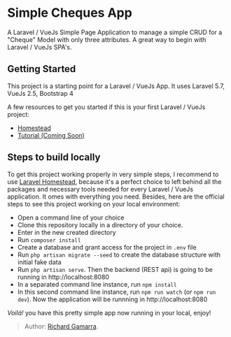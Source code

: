 # Simple Cheques App

A Laravel / VueJs Simple Page Application to manage a simple CRUD for a "Cheque" Model with only three attributes. A great way to begin with Laravel / VueJs SPA's.

## Getting Started

This project is a starting point for a Laravel / VueJs App. It uses Laravel 5.7, VueJs 2.5, Bootstrap 4

A few resources to get you started if this is your first Laravel / VueJs project:

- [Homestead](https://laravel.com/docs/5.7/homestead)
- [Tutorial (Coming Soon)](http://)

## Steps to build locally

To get this project working properly in very simple steps, I recommend to use [Laravel Homestead](https://laravel.com/docs/5.7/homestead), because it's a perfect choice to left behind all the packages and necessary tools needed for every Laravel / VueJs application. It omes with everything you need.
Besides, here are the official steps to see this project working on your local environment:

- Open a command line of your choice
- Clone this repository locally in a directory of your choice.
- Enter in the new created directory
- Run `composer install`
- Create a database and grant access for the project in `.env` file
- Run `php artisan migrate --seed` to create the database structure with initial fake data
- Run `php artisan serve`. Then the backend (REST api) is going to be running in http://localhost:8080
- In a separated command line instance, run `npm install`
- In this second command line instance, run `npm run watch` (or `npm run dev`). Now the  application will be runnning in http://localhost:8080

*Voilá!* you have this pretty simple app now running in your local, enjoy!

> Author: [Richard Gamarra](https://www.linkedin.com/in/ricardo-gamarra).